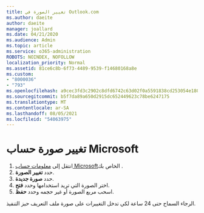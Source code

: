 ```yaml
---
title: تغيير الصورة في Outlook.com
ms.author: daeite
author: daeite
manager: joallard
ms.date: 04/21/2020
ms.audience: Admin
ms.topic: article
ms.service: o365-administration
ROBOTS: NOINDEX, NOFOLLOW
localization_priority: Normal
ms.assetid: 81ce6c8b-6f73-4489-9539-f14680168a8e
ms.custom:
- "8000036"
- "793"
ms.openlocfilehash: a9cec3fd3c2902c8dfd6742c63d02f0a5591838cd253054e18052cf67648ec1b
ms.sourcegitcommit: b5f7da89a650d2915dc652449623c78be6247175
ms.translationtype: MT
ms.contentlocale: ar-SA
ms.lasthandoff: 08/05/2021
ms.locfileid: "54063975"
---
```

# <a name="change-your-microsoft-account-picture"></a>تغيير صورة حساب Microsoft

1. انتقل إلى [معلومات حساب Microsoft](https://go.microsoft.com/fwlink/p/?linkid=860841)الخاص بك .
2. حدد **تغيير الصورة**.
3. حدد **صورة جديدة**.
4. اختر الصورة التي تريد استخدامها وحدد **فتح**.
5. اسحب مربع الصورة أو غير حجمه وحدد **حفظ**.

الرجاء السماح حتى 24 ساعة لكي تدخل التغييرات على صورة ملف التعريف حيز التنفيذ.